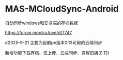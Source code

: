 # MAS-MCloudSync-Android
自动同步windows和安卓端的存档数据

https://forum.monika.love/d/7747

#2025-9-21
主要为目前pe版本0.13可用的云端同步

新增功能下载存档、仅上传、云端同步、兼容旧版(0.13)
